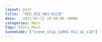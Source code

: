 ```yaml
---
layout: post
title:  "메인_회상_001~012장"
date:   2021-03-12 10:00:00 +0000
categories: Main
Tags: Story Main
SceneCode: ["scene_skip_cp001-012_q1_s10"]
---
```

